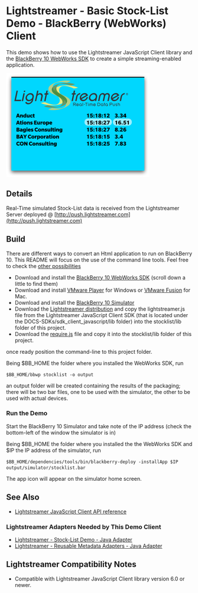 # Lightstreamer - Basic Stock-List Demo - BlackBerry (WebWorks) Client
<!-- START DESCRIPTION lightstreamer-example-stocklist-client-blackberry10-html -->

This demo shows how to use the Lightstreamer JavaScript Client library and the [BlackBerry 10 WebWorks SDK](http://developer.blackberry.com/html5/) to create a simple streaming-enabled application.

![screenshot](screenshot.png)

## Details

Real-Time simulated Stock-List data is received from the Lightstreamer Server deployed @ [http://push.lightstreamer.com](http://push.lightstreamer.com)
<!-- END DESCRIPTION lightstreamer-example-stocklist-client-blackberry10-html -->

## Build 

There are different ways to convert an Html application to run on BlackBerry 10. This README will focus on the use of the command line tools. Feel free to check the [other possibilities](http://developer.blackberry.com/html5/)

*   Download and install the [BlackBerry 10 WebWorks SDK](http://developer.blackberry.com/html5/download/) (scroll down a little to find them)
*   Download and install [VMware Player](http://www.vmware.com/products/player/) for Windows or [VMware Fusion](http://www.vmware.com/products/fusion/overview.html) for Mac.
*   Download and install the [BlackBerry 10 Simulator](https://developer.blackberry.com/devzone/develop/simulator/simulator_installing.html)
*   Download the [Lightstreamer distribution](http://www.lightstreamer.com/download) and copy the lightstreamer.js file from the Lightstreamer JavaScript Client SDK (that is located under the DOCS-SDKs/sdk_client_javascript/lib folder) into the stocklist/lib folder of this project.
*   Download the [require.js](http://requirejs.org/) file and copy it into the stocklist/lib folder of this project.

once ready position the command-line to this project folder.

Being $BB_HOME the folder where you installed the WebWorks SDK, run
```
$BB_HOME/bbwp stocklist -o output
```
an output folder will be created containing the results of the packaging; there will be two bar files, one to be used with the simulator, the other to be used with actual devices.

### Run the Demo

Start the BlackBerry 10 Simulator and take note of the IP address (check the bottom-left of the window the simulator is in)

Being $BB_HOME the folder where you installed the the WebWorks SDK and $IP the IP address of the simulator, run
```
$BB_HOME/dependencies/tools/bin/blackberry-deploy -installApp $IP output/simulator/stocklist.bar
```
The app icon will appear on the simulator home screen.

## See Also

*   [Lightstreamer JavaScript Client API reference](http://www.lightstreamer.com/docs/client_javascript_uni_api/index.html)

### Lightstreamer Adapters Needed by This Demo Client
<!-- START RELATED_ENTRIES -->

*   [Lightstreamer - Stock-List Demo - Java Adapter](https://github.com/Weswit/Lightstreamer-example-Stocklist-adapter-java)
*   [Lightstreamer - Reusable Metadata Adapters - Java Adapter](https://github.com/Weswit/Lightstreamer-example-ReusableMetadata-adapter-java)

<!-- END RELATED_ENTRIES -->

## Lightstreamer Compatibility Notes

*   Compatible with Lightstreamer JavaScript Client library version 6.0 or newer.
